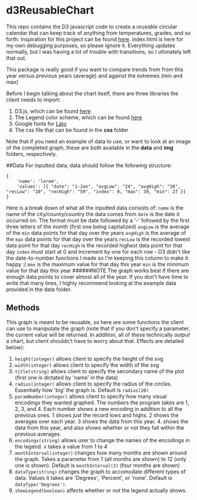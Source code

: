 # d3ReusableChart

This repo contains the D3 javascript code to create a *reusable* circular calendar that can keep track of anything from temperatures, grades, and so forth.
Inspiration for this project can be found [here](https://bl.ocks.org/susielu/b6bdb82045c2aa8225f5). index.html is here for my own debugging purposes, so please ignore it.
Everything updates normally, but I was having a lot of trouble with transitions, so I ultimately left that out.

This package  is really good if you want to compare trends from from this year versus previous years (average) and against the extremes (min and max)

Before I begin talking about the chart itself, there are three libraries the client needs to import:
1. D3.js, which can be found [here](https://cdnjs.cloudflare.com/ajax/libs/d3/3.5.17/d3.js)
2. The Legend color scheme, which can be found [here](https://cdnjs.cloudflare.com/ajax/libs/d3-legend/1.3.0/d3-legend.min.js)
3. Google fonts for [Lato](https://fonts.googleapis.com/css?family=Lato:300)
4. The css file that can be found in the **css** folder

Note that if you need an example of data to use, or want to look at an image of the completed graph, these are both available in the **data** and **img** folders, respectively.

##Data
For inputted data, data should follow the following structure:

```
{
	'name': 'lorem',
	'values': [{ "date": "1-Jan", "avgLow": "24", "avgHigh": "38", "recLow": "10", "recHigh": "59", "index": 0, "max": 39, "min": 27 }]
}
```
Here is a break down of what all the inputted data consists of:
`name` is the name of the city/county/country the data comes from
`date` is the date it occurred on. The format must be date followed by a '-' followed by the first three letters of the month (first one being capitalized)
`avgLow` is the average of the `min` data points for that day over the years
`avgHigh` is the average of the `max` data points for that day over the years
`recLow` is the recorded lowest data point for that day
`recHigh` is the recorded highest data point for that day
`index` must start at 0 and increment by one for each row - D3 didn't like the date-to-number functions I made so I'm keeping this column to make it happy :(
`max` is the maximum value for that day this year
`min` is the minimum value for that day this year
######NOTE
The graph works best if there are enough data points to cover almost all of the year. If you don't have time to write that many lines, I highly recommend looking at the example data provided in the data folder.

## Methods
This graph is meant to be reusable, so here are some functions the client can use to manipulate the graph (note that if you don't specify a parameter, the current value will be returned. In addition, all of these technically *output* a chart, but client shouldn't have to worry about that. Effects are detailed below):
1. `height(integer)` allows client to specify the height of the svg
2. `width(integer)` allows client to specify the width of the svg
3. `title(string)` allows client to specify the secondary name of the plot (first one is dictated by 'name' in the data)
4. `radius(integer)` allows client to specify the radius of the circles. Essentially how 'big' the graph is. Default is `radius(20)`
5. `paramNumber(integer)` allows client to specify how many visual encodings they wanted graphed. The numbers the program takes are 1, 2, 3, and 4. Each number shows a new encoding in addition to all the previous ones. 1 shows just the record lows and highs. 2 shows the averages over each year. 3 shows the data from this year. 4. shows the data from this year, and also shows whether or not they fall within the previous averages.
6. `encodingx(string)` allows user to change the names of the encodings in the legend. x takes a value from 1 to 4
7. `monthInterval(integer)` changes how many months are shown around the graph. Takes a parameter from 1 (all months are shown) to 12 (only one is shown). Default is `monthInterval(3)` (four months are shown)
8. `dataType(string)` changes the graph to accomodate different types of data. Values it takes are 'Degrees', 'Percent', or 'none'. Default is `dataType('Degrees')`.
9. `showLegend(boolean)` affects whether or not the legend actually shows.
